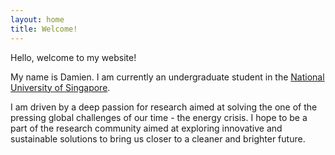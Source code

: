```yaml
---
layout: home
title: Welcome!
---
```


Hello, welcome to my website!

My name is Damien.
I am currently an undergraduate student in the [National University of Singapore](https://nus.edu.sg/).

I am driven by a deep passion for research aimed at solving the one of the pressing global challenges of our time - the energy crisis. I hope to be a part of the research community aimed at exploring innovative and sustainable solutions to bring us closer to a cleaner and brighter future.
